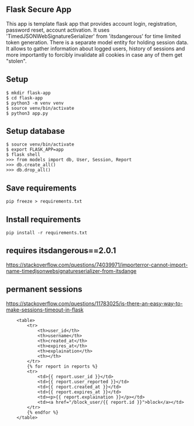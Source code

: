 ## Flask Secure App
This app is template flask app that provides account login, registration, password reset, account activation. It uses 'TimedJSONWebSignatureSerializer' from 'itsdangerous' for time limited token generation. There is a separate model entity for holding session data. It allows to gather information about logged users, history of sessions and more importantly to forcibly invalidate all cookies in case any of them get "stolen".

## Setup
```
$ mkdir flask-app
$ cd flask-app
$ python3 -m venv venv
$ source venv/bin/activate
$ python3 app.py
```

## Setup database
```
$ source venv/bin/activate
$ export FLASK_APP=app
$ flask shell
>>> from models import db, User, Session, Report
>>> db.create_all()
>>> db.drop_all()
```
## Save requirements
`pip freeze > requirements.txt`

## Install requirements
`pip install -r requirements.txt`


## requires itsdangerous==2.0.1
https://stackoverflow.com/questions/74039971/importerror-cannot-import-name-timedjsonwebsignatureserializer-from-itsdange

## permanent sessions
https://stackoverflow.com/questions/11783025/is-there-an-easy-way-to-make-sessions-timeout-in-flask




		<table>
			<tr>
				<th>user_id</th>
				<th>username</th>
				<th>created_at</th>
				<th>expires_at</th>
				<th>explaination</th>
				<th></th>
			</tr>
			{% for report in reports %}
			<tr>
				<td>{{ report.user_id }}</td>
				<td>{{ report.user_reported }}</td>
				<td>{{ report.created_at }}</td>
				<td>{{ report.expires_at }}</td>
				<td><p>{{ report.explaination }}</p></td>
				<td><a href="/block_user/{{ report.id }}">block</a></td>
			</tr>
			{% endfor %}
		</table>